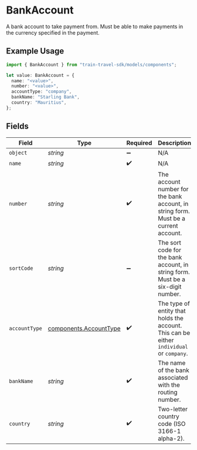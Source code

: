 # BankAccount

A bank account to take payment from. Must be able to make payments in the currency specified in the payment.

## Example Usage

```typescript
import { BankAccount } from "train-travel-sdk/models/components";

let value: BankAccount = {
  name: "<value>",
  number: "<value>",
  accountType: "company",
  bankName: "Starling Bank",
  country: "Mauritius",
};
```

## Fields

| Field                                                                                    | Type                                                                                     | Required                                                                                 | Description                                                                              | Example                                                                                  |
| ---------------------------------------------------------------------------------------- | ---------------------------------------------------------------------------------------- | ---------------------------------------------------------------------------------------- | ---------------------------------------------------------------------------------------- | ---------------------------------------------------------------------------------------- |
| `object`                                                                                 | *string*                                                                                 | :heavy_minus_sign:                                                                       | N/A                                                                                      |                                                                                          |
| `name`                                                                                   | *string*                                                                                 | :heavy_check_mark:                                                                       | N/A                                                                                      |                                                                                          |
| `number`                                                                                 | *string*                                                                                 | :heavy_check_mark:                                                                       | The account number for the bank account, in string form. Must be a current account.      |                                                                                          |
| `sortCode`                                                                               | *string*                                                                                 | :heavy_minus_sign:                                                                       | The sort code for the bank account, in string form. Must be a six-digit number.          |                                                                                          |
| `accountType`                                                                            | [components.AccountType](../../models/components/accounttype.md)                         | :heavy_check_mark:                                                                       | The type of entity that holds the account. This can be either `individual` or `company`. |                                                                                          |
| `bankName`                                                                               | *string*                                                                                 | :heavy_check_mark:                                                                       | The name of the bank associated with the routing number.                                 | Starling Bank                                                                            |
| `country`                                                                                | *string*                                                                                 | :heavy_check_mark:                                                                       | Two-letter country code (ISO 3166-1 alpha-2).                                            |                                                                                          |